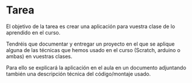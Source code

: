 # Tarea

El objetivo de la tarea es crear una aplicación para vuestra clase de lo aprendido en el curso.

Tendréis que documentar y entregar un proyecto en el que se aplique alguna de las técnicas que hemos usado en el curso (Scratch, arduino o ambas) en vuestras clases.

Para ello se explicará la aplicación en el aula en un documento adjuntando también una descripción técnica del código/montaje usado.

